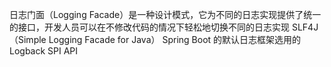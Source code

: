 日志门面（Logging Facade）是一种设计模式，它为不同的日志实现提供了统一的接口，开发人员可以在不修改代码的情况下轻松地切换不同的日志实现
SLF4J（Simple Logging Facade for Java）
Spring Boot 的默认日志框架选用的 Logback
SPI API